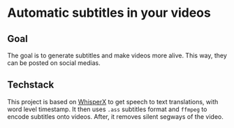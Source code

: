 # Automatic subtitles in your videos

## Goal

The goal is to generate subtitles and make videos more alive. This way, they can be posted on social medias.

## Techstack

This project is based on [WhisperX](https://github.com/m-bain/whisperX) to get speech to text translations, with word level timestamp. It then uses ```.ass``` subtitles format and ```ffmpeg``` to encode subtitles onto videos. After, it removes silent segways of the video.